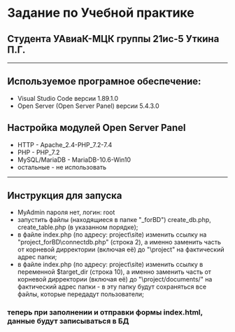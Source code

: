 # Задание по Учебной практике
## Студента УАвиаК-МЦК группы 21ис-5 Уткина П.Г.
-----




## Используемое програмное обеспечение:
* Visual Studio Code версии 1.89.1.0
* Open Server (Open Server Panel) версии 5.4.3.0



## Настройка модулей Open Server Panel
* HTTP - Apache_2.4-PHP_7.2-7.4
* PHP - PHP_7.2
* MySQL/MariaDB - MariaDB-10.6-Win10
* остальные - не использовать


-----
## Инструкция для запуска
* MyAdmin пароля нет, логин: root
* запустить файлы (находящиеся в папке "_forBD") create_db.php, create_table.php (в указанном порядке);
* в файле index.php (по адресу: project\site) изменить ссылку на "project\_forBD\connectdb.php" (строка 2), а именно заменить часть от корневой дирректории (включая её) до "\project" на фактический адрес папки;
* в файле index.php (по адресу: project\site) изменить ссылку в переменной $target_dir (строка 10), а именно заменить часть от корневой дирректории (включая её) до "\project/documents/" на фактический адрес папки  - в эту папку будут сохраняться все файлы, которые передадут пользователи;



### теперь при заполнении и отправки формы index.html, данные будут записываться в БД
